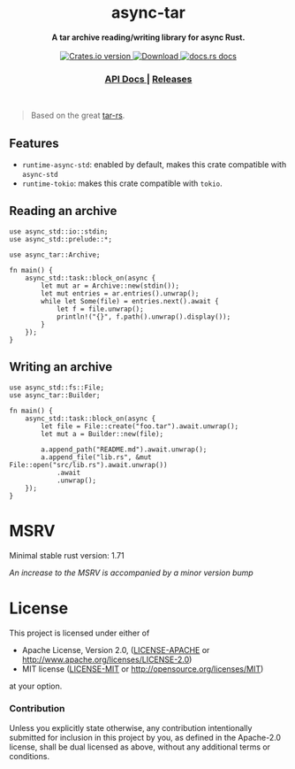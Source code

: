<h1 align="center">async-tar</h1>
<div align="center">
 <strong>
   A tar archive reading/writing library for async Rust.
 </strong>
</div>

<br />

<div align="center">
  <!-- Crates version -->
  <a href="https://crates.io/crates/async-tar">
    <img src="https://img.shields.io/crates/v/async-tar.svg?style=flat-square"
    alt="Crates.io version" />
  </a>
  <!-- Downloads -->
  <a href="https://crates.io/crates/async-tar">
    <img src="https://img.shields.io/crates/d/async-tar.svg?style=flat-square"
      alt="Download" />
  </a>
  <!-- docs.rs docs -->
  <a href="https://docs.rs/async-tar">
    <img src="https://img.shields.io/badge/docs-latest-blue.svg?style=flat-square"
      alt="docs.rs docs" />
  </a>
</div>

<div align="center">
  <h3>
    <a href="https://docs.rs/async-tar">
      API Docs
    </a>
    <span> | </span>
    <a href="https://github.com/dignifiedquire/async-tar/releases">
      Releases
    </a>
  </h3>
</div>
<br/>

> Based on the great [tar-rs](https://github.com/alexcrichton/tar-rs).

## Features

- `runtime-async-std`: enabled by default, makes this crate compatible with `async-std`
- `runtime-tokio`: makes this crate compatible with `tokio`.

## Reading an archive

```rust,no_run
use async_std::io::stdin;
use async_std::prelude::*;

use async_tar::Archive;

fn main() {
    async_std::task::block_on(async {
        let mut ar = Archive::new(stdin());
        let mut entries = ar.entries().unwrap();
        while let Some(file) = entries.next().await {
            let f = file.unwrap();
            println!("{}", f.path().unwrap().display());
        }
    });
}
```

## Writing an archive

```rust,no_run
use async_std::fs::File;
use async_tar::Builder;

fn main() {
    async_std::task::block_on(async {
        let file = File::create("foo.tar").await.unwrap();
        let mut a = Builder::new(file);

        a.append_path("README.md").await.unwrap();
        a.append_file("lib.rs", &mut File::open("src/lib.rs").await.unwrap())
            .await
            .unwrap();
    });
}
```

# MSRV

Minimal stable rust version: 1.71

*An increase to the MSRV is accompanied by a minor version bump*

# License

This project is licensed under either of

 * Apache License, Version 2.0, ([LICENSE-APACHE](LICENSE-APACHE) or
   http://www.apache.org/licenses/LICENSE-2.0)
 * MIT license ([LICENSE-MIT](LICENSE-MIT) or
   http://opensource.org/licenses/MIT)

at your option.

### Contribution

Unless you explicitly state otherwise, any contribution intentionally submitted
for inclusion in this project by you, as defined in the Apache-2.0 license,
shall be dual licensed as above, without any additional terms or conditions.
